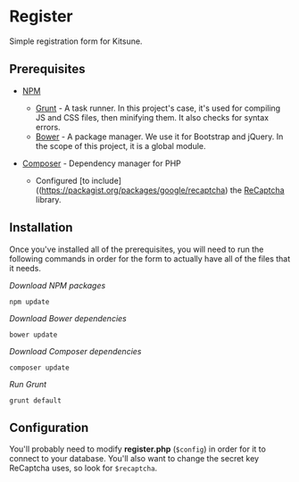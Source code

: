 # Register
Simple registration form for Kitsune.

## Prerequisites
* [NPM](https://nodejs.org/)
  * [Grunt](https://www.npmjs.com/package/grunt) - A task runner. In this project's case, it's used for compiling JS and CSS files, then minifying them. It also checks for syntax errors.
  * [Bower](http://bower.io/) - A package manager. We use it for Bootstrap and jQuery. In the scope of this project, it is a global module.

* [Composer](https://getcomposer.org/) - Dependency manager for PHP
  * Configured [to include]((https://packagist.org/packages/google/recaptcha) the [ReCaptcha](http://www.google.com/recaptcha/) library.

## Installation
Once you've installed all of the prerequisites, you will need to run the following commands in order for the form to actually have all of the files that it needs.

*Download NPM packages*
```
npm update
```

*Download Bower dependencies*
```
bower update
```

*Download Composer dependencies*
```
composer update
```

*Run Grunt*
```
grunt default
```

## Configuration
You'll probably need to modify **register.php** (``$config``) in order for it to connect to your database. You'll also want to change the secret key ReCaptcha uses, so look for ``$recaptcha``.
